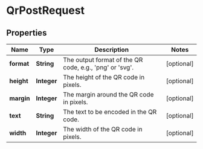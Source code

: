 

# QrPostRequest


## Properties

| Name | Type | Description | Notes |
|------------ | ------------- | ------------- | -------------|
|**format** | **String** | The output format of the QR code, e.g., &#39;png&#39; or &#39;svg&#39;. |  [optional] |
|**height** | **Integer** | The height of the QR code in pixels. |  [optional] |
|**margin** | **Integer** | The margin around the QR code in pixels. |  [optional] |
|**text** | **String** | The text to be encoded in the QR code. |  [optional] |
|**width** | **Integer** | The width of the QR code in pixels. |  [optional] |



